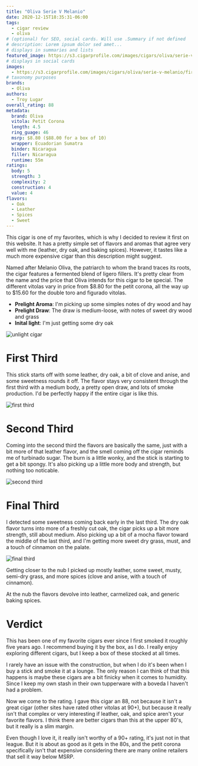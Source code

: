 ```yaml
---
title: "Oliva Serie V Melanio"
date: 2020-12-15T18:35:31-06:00
tags:
  - cigar review
  - oliva
# (optional) for SEO, social cards. Will use .Summary if not defined
# description: Lorem ipsum dolor sed amet...
# displays in summaries and lists
featured_image: https://s3.cigarprofile.com/images/cigars/oliva/serie-v-melanio/cigar.png
# displays in social cards
images:
  - https://s3.cigarprofile.com/images/cigars/oliva/serie-v-melanio/first-third.jpg
# taxonomy purposes
brands:
  - Oliva
authors:
  - Troy Lugar
overall_rating: 88
metadata:
  brand: Oliva
  vitola: Petit Corona
  length: 4.5
  ring_guage: 46
  msrp: $8.80 ($88.00 for a box of 10)
  wrapper: Ecuadorian Sumatra
  binder: Nicaragua
  filler: Nicaragua
  runtime: 55m
ratings:
  body: 5
  strength: 3
  complexity: 2
  construction: 4
  value: 4
flavors:
  - Oak
  - Leather
  - Spices
  - Sweet
---
```


This cigar is one of my favorites, which is why I decided to review it first on this website. It has a pretty simple set of flavors and aromas that agree very well with me (leather, dry oak, and baking spices). However, it tastes like a much more expensive cigar than this description might suggest.

Named after Melanio Oliva, the patriarch to whom the brand traces its roots, the cigar features a fermented blend of ligero fillers. It's pretty clear from the name and the price that Oliva intends for this cigar to be special. The different vitolas vary in price from $8.80 for the petit corona, all the way up to $15.60 for the double toro and figurado vitolas.

- **Prelight Aroma**: I'm picking up some simples notes of dry wood and hay
- **Prelight Draw**: The draw is medium-loose, with notes of sweet dry wood and grass
- **Inital light**: I'm just getting some dry oak

![unlight cigar](https://s3.cigarprofile.com/images/cigars/oliva/serie-v-melanio/pre-light.jpg)

# First Third

This stick starts off with some leather, dry oak, a bit of clove and anise, and some sweetness rounds it off. The flavor stays very consistent through the first third with a medium body, a pretty open draw, and lots of smoke production. I'd be perfectly happy if the entire cigar is like this.

![first third](https://s3.cigarprofile.com/images/cigars/oliva/serie-v-melanio/first-third.jpg)

# Second Third

Coming into the second third the flavors are basically the same, just with a bit more of that leather flavor, and the smell coming off the cigar reminds me of turbinado sugar. The burn is a little wonky, and the stick is starting to get a bit spongy. It's also picking up a little more body and strength, but nothing too noticable.

![second third](https://s3.cigarprofile.com/images/cigars/oliva/serie-v-melanio/second-third.jpg)

# Final Third

I detected some sweetness coming back early in the last third. The dry oak flavor turns into more of a freshly cut oak, the cigar picks up a bit more strength, still about medium. Also picking up a bit of a mocha flavor toward the middle of the last third, and I'm getting more sweet dry grass, must, and a touch of cinnamon on the palate.

![final third](https://s3.cigarprofile.com/images/cigars/oliva/serie-v-melanio/final-third.jpg)

Getting closer to the nub I picked up mostly leather, some sweet, musty, semi-dry grass, and more spices (clove and anise, with a touch of cinnamon).

At the nub the flavors devolve into leather, carmelized oak, and generic baking spices.

# Verdict

This has been one of my favorite cigars ever since I first smoked it roughly five years ago. I recommend buying it by the box, as I do. I really enjoy exploring different cigars, but I keep a box of these stocked at all times.

I rarely have an issue with the construction, but when I do it's been when I buy a stick and smoke it at a lounge. The only reason I can think of that this happens is maybe these cigars are a bit finicky when it comes to humidity. Since I keep my own stash in their own tupperware with a boveda I haven't had a problem.

Now we come to the rating. I gave this cigar an 88, not because it isn't a great cigar (other sites have rated other vitolas at 90+), but because it really isn't that complex or very interesting if leather, oak, and spice aren't your favorite flavors. I think there are better cigars than this at the upper 80's, but it really is a slim margin.

Even though I love it, it really isn't worthy of a 90+ rating, it's just not in that league. But it is about as good as it gets in the 80s, and the petit corona specifically isn't that expensive considering there are many online retailers that sell it way below MSRP.
